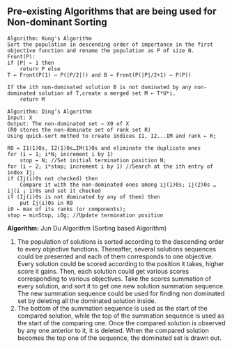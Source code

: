 ## Pre-existing Algorithms that are being used for Non-dominant Sorting

```
Algorithm: Kung's Algorithm
Sort the population in descending order of importance in the first objective function and rename the population as P of size N.
Front(P):
if |P| ← 1 then 
	return P else
T ← Front(P(1) – P(|P/2|)) and B ← Front(P(|P|/2+1) – P(P)) 

If the ith non-dominated solution B is not dominated by any non-dominated solution of T,create a merged set M ← T*U*i. 
	return M

Algorithm: Ding’s Algorithm
Input: X
Output: The non-dominated set – X0 of X
(R0 stores the non-dominate set of rank set R) 
Using quick-sort method to create indices I1, I2...IM and rank ← R;

R0 = I1(1)0s, I2(1)0s…IM(1)0s and eliminate the duplicate ones
for (i ← 1; i*N; increment i by 1) 
 	stop ← N; //Set initial termination position N; 
for (i ← 2; i*stop; increment i by 1) //Search at the ith entry of index Ij;
if (Ij(i)0s not checked) then 
	Compare it with the non-dominated ones among ij(1)0s; ij(2)0s … ij(i ¡ 1)0s and set it checked
if (Ij(i)0s is not dominated by any of them) then 
	put Ij(i)0s in R0
i0 ← max of its ranks (or components); 
stop ← minStop, i0g; //Update termination position

```

<b>Algorithm:</b> Jun Du Algorithm (Sorting based Algorithm) 

<ol>
<li> The population of solutions is sorted according to
the descending order to every objective functions.
Thereafter, several solutions sequences could be presented
and each of them corresponds to one objective. Every
solution could be scored according to the position it takes,
higher score it gains. Then, each solution could get various scores corresponding to various objectives. Take the scores
summation of every solution, and sort it to get one new
solution summation sequence. The new summation
sequence could be used for finding non dominated set by
deleting all the dominated solution inside. </li>
<li>The bottom of the summation sequence is used as
the start of the compared solution, while the top of the
summation sequence is used as the start of the comparing
one. Once the compared solution is observed by any one
anterior to it, it is deleted. When the compared solution
becomes the top one of the sequence, the dominated set is
drawn out.</li>
</ol>
